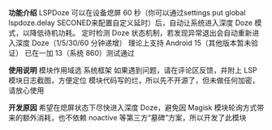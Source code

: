 **功能介绍**
LSPDoze 可以在设备熄屏 60 秒（你可以通过settings put global lspdoze.delay SECONED来配置自定义延时）后，自动让系统进入深度 Doze 模式，以降低待机功耗。
定时检测 Doze 状态机制，若发现异常退出会自动重新进入深度 Doze（1/5/30/60 分钟递增）
理论上支持 Android 15（其他版本暂未验证）
已在一加 13（系统 860）测试通过

**使用说明**
模块作用域选 系统框架 
如果遇到问题，请在评论区反馈，并附上 LSP 模块日志截图，方便定位
模块代码写的烂，所以先不开源了，但未做任何加密，请放心使用

**开发原因**
希望在熄屏状态下尽快进入深度 Doze，避免因 Magisk 模块轮询方式带来的额外消耗，也不依赖 noactive 等第三方“墓碑”方案，所以开发了此模块
